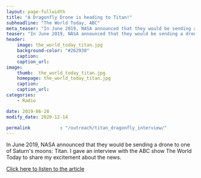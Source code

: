 ```yaml
---
layout: page-fullwidth
title: "A Dragonfly Drone is heading to Titan!"
subheadline: "The World Today, ABC"
meta_teaser: "In June 2019, NASA announced that they would be sending a drone to one of Saturn's moons: Titan. I gave an interview with the ABC show The World Today to share my excitement about the news."
teaser: "In June 2019, NASA announced that they would be sending a drone to one of Saturn's moons: Titan. I gave an interview with the ABC show The World Today to share my excitement about the news."
header:
    image: the_world_today_titan.jpg
    background-color: "#262930"
    caption: 
    caption_url:
image:
    thumb:  the_world_today_titan.jpg
    homepage: the_world_today_titan.jpg
    caption:
    caption_url:
categories:
    - Radio

date: 2019-06-28
modify_date: 2020-12-14

permalink           : "/outreach/titan_dragonfly_interview/"
---
```

In June 2019, NASA announced that they would be sending a drone to one of Saturn's moons: Titan. I gave an interview with the ABC show The World Today to share my excitement about the news.


<a href="https://www.abc.net.au/radio/programs/worldtoday/nasa-dragonfly-drone-to-land-on-saturns-moon-titan-in-2034/11260122">Click here to listen to the article<a>




